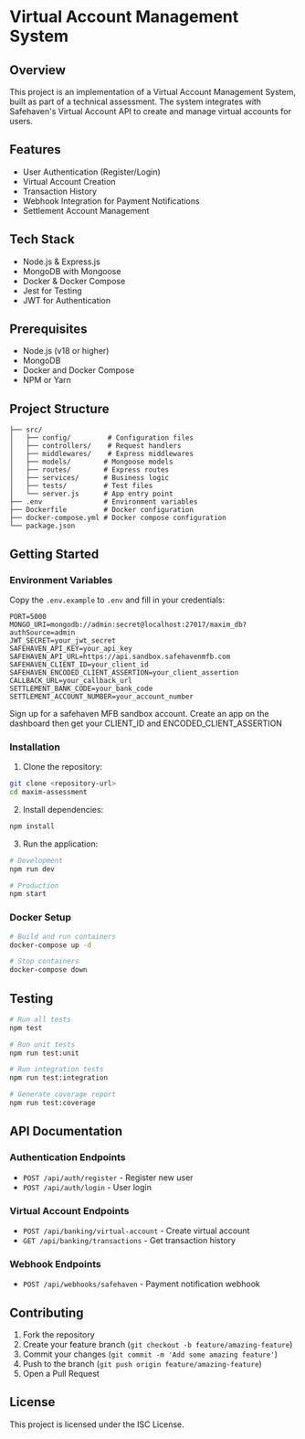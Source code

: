 # Virtual Account Management System

## Overview
This project is an implementation of a Virtual Account Management System, built as part of a technical assessment. The system integrates with Safehaven's Virtual Account API to create and manage virtual accounts for users.

## Features
- User Authentication (Register/Login)
- Virtual Account Creation
- Transaction History
- Webhook Integration for Payment Notifications
- Settlement Account Management

## Tech Stack
- Node.js & Express.js
- MongoDB with Mongoose
- Docker & Docker Compose
- Jest for Testing
- JWT for Authentication

## Prerequisites
- Node.js (v18 or higher)
- MongoDB
- Docker and Docker Compose
- NPM or Yarn

## Project Structure
```
├── src/
│   ├── config/         # Configuration files
│   ├── controllers/    # Request handlers
│   ├── middlewares/    # Express middlewares
│   ├── models/        # Mongoose models
│   ├── routes/        # Express routes
│   ├── services/      # Business logic
│   ├── tests/         # Test files
│   └── server.js      # App entry point
├── .env               # Environment variables
├── Dockerfile         # Docker configuration
├── docker-compose.yml # Docker compose configuration
└── package.json
```

## Getting Started

### Environment Variables
Copy the `.env.example` to `.env` and fill in your credentials:
```
PORT=5000
MONGO_URI=mongodb://admin:secret@localhost:27017/maxim_db?authSource=admin
JWT_SECRET=your_jwt_secret
SAFEHAVEN_API_KEY=your_api_key
SAFEHAVEN_API_URL=https://api.sandbox.safehavenmfb.com
SAFEHAVEN_CLIENT_ID=your_client_id
SAFEHAVEN_ENCODED_CLIENT_ASSERTION=your_client_assertion
CALLBACK_URL=your_callback_url
SETTLEMENT_BANK_CODE=your_bank_code
SETTLEMENT_ACCOUNT_NUMBER=your_account_number
```
Sign up for a safehaven MFB sandbox account. Create an app on the dashboard then get your CLIENT_ID and ENCODED_CLIENT_ASSERTION

### Installation

1. Clone the repository:
```bash
git clone <repository-url>
cd maxim-assessment
```

2. Install dependencies:
```bash
npm install
```

3. Run the application:
```bash
# Development
npm run dev

# Production
npm start
```

### Docker Setup
```bash
# Build and run containers
docker-compose up -d

# Stop containers
docker-compose down
```

## Testing
```bash
# Run all tests
npm test

# Run unit tests
npm run test:unit

# Run integration tests
npm run test:integration

# Generate coverage report
npm run test:coverage
```

## API Documentation

### Authentication Endpoints
- `POST /api/auth/register` - Register new user
- `POST /api/auth/login` - User login

### Virtual Account Endpoints
- `POST /api/banking/virtual-account` - Create virtual account
- `GET /api/banking/transactions` - Get transaction history

### Webhook Endpoints
- `POST /api/webhooks/safehaven` - Payment notification webhook

## Contributing
1. Fork the repository
2. Create your feature branch (`git checkout -b feature/amazing-feature`)
3. Commit your changes (`git commit -m 'Add some amazing feature'`)
4. Push to the branch (`git push origin feature/amazing-feature`)
5. Open a Pull Request

## License
This project is licensed under the ISC License.
